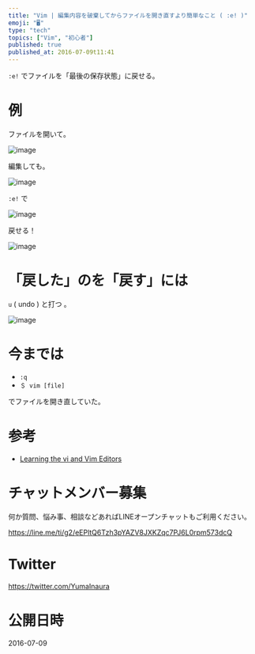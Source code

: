 ```yaml
---
title: "Vim | 編集内容を破棄してからファイルを開き直すより簡単なこと ( :e! )"
emoji: "🖥"
type: "tech"
topics: ["Vim", "初心者"]
published: true
published_at: 2016-07-09t11:41
---
```


`:e!` でファイルを「最後の保存状態」に戻せる。

# 例

ファイルを開いて。

![image](https://qiita-image-store.s3.amazonaws.com/0/89618/22ed8fdb-98c2-ac91-c9d9-bcbba6cda892.png)

編集しても。

![image](https://qiita-image-store.s3.amazonaws.com/0/89618/2c3d81d1-5e10-1af8-dde2-992cdb4159a0.png)

`:e!` で

![image](https://qiita-image-store.s3.amazonaws.com/0/89618/635765c6-04c8-b2af-fba8-9dd560367caf.png)

戻せる！

![image](https://qiita-image-store.s3.amazonaws.com/0/89618/341db26d-e8f9-6f1f-5e31-9a03f561bd19.png)

# 「戻した」のを「戻す」には

 `u` ( undo ) と打つ 。

![image](https://qiita-image-store.s3.amazonaws.com/0/89618/4688fb20-193c-3737-d7c5-6ca5f91e969e.png)


# 今までは

- `:q`
- `＄ vim [file]`

でファイルを開き直していた。

# 参考

- [Learning the vi and Vim Editors](https://www.amazon.co.jp/dp/B005EI85BE/ref=dp-kindle-redirect?_encoding=UTF8&btkr=1)








<!-- Update From Qiita API -->

# チャットメンバー募集


何か質問、悩み事、相談などあればLINEオープンチャットもご利用ください。

https://line.me/ti/g2/eEPltQ6Tzh3pYAZV8JXKZqc7PJ6L0rpm573dcQ





# Twitter


https://twitter.com/YumaInaura


<!-- Update From Qiita API -->



# 公開日時

2016-07-09
